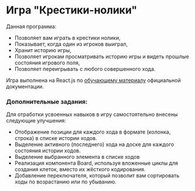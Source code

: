 # Игра "Крестики-нолики"

Данная программа:

+ Позволяет вам играть в крестики нолики,
+ Показывает, когда один из игроков выиграл,
+ Хранит историю игры,
+ Позволяет игрокам просматривать историю игры и видеть прошлые состояния игрового поля,
+ Позволяет переигрывать с любого совершенного хода.

Игра выполнена на React.js по [обучающему материалу](https://ru.reactjs.org/tutorial/tutorial.html#what-are-we-building) официальной документации.


### Дополнительные задания:

Для отработки усвоенных навыков в игру самостоятельно внесены следующие улучшения:

+ Отображение позиции для каждого хода в формате (колонка, строка) в списке истории ходов.
+ Выделение активного (последнего) хода на доске для каждого состояния истории ходов.
+ Выделение выбранного элемента в списке ходов
+ Реализация компонента Board, используя вложенные циклы для создания клеток, вместо их жёсткого кодирования.
+ Добавление переключателя, который позволит вам сортировать ходы по возрастанию или по убыванию.

[//]: # (Когда кто-то выигрывает, подсветите три клетки, которые привели к победе.)

[//]: # (Когда победителя нет, покажите сообщение о том, что игра окончилась вничью.)
